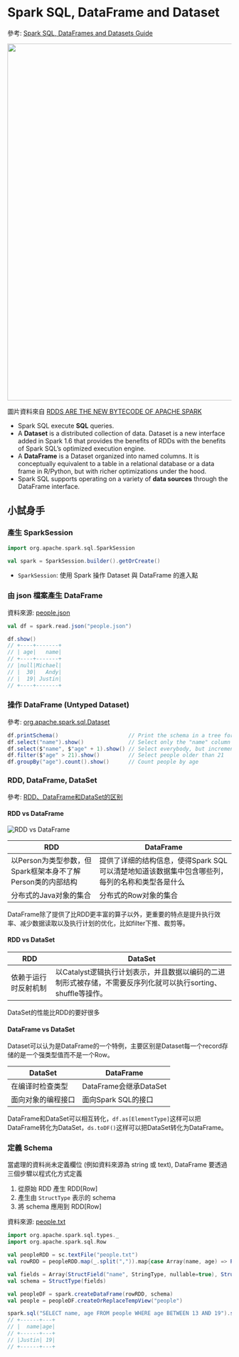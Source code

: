 # Spark SQL, DataFrame and Dataset

參考: [Spark SQL, DataFrames and Datasets Guide](http://spark.apache.org/docs/latest/sql-programming-guide.html)


<img src="https://ogirardot.files.wordpress.com/2015/05/future-of-spark.png" width="800">

圖片資料來自 [RDDS ARE THE NEW BYTECODE OF APACHE SPARK](https://ogirardot.wordpress.com/2015/05/29/rdds-are-the-new-bytecode-of-apache-spark/)

- Spark SQL execute **SQL** queries.
- A **Dataset** is a distributed collection of data. Dataset is a new interface added in Spark 1.6 that provides the benefits of RDDs with the benefits of Spark SQL’s optimized execution engine.
- A **DataFrame** is a Dataset organized into named columns. It is conceptually equivalent to a table in a relational database or a data frame in R/Python, but with richer optimizations under the hood.
- Spark SQL supports operating on a variety of **data sources** through the DataFrame interface.

## 小試身手

### 產生 SparkSession

```scala
import org.apache.spark.sql.SparkSession

val spark = SparkSession.builder().getOrCreate()
```
- `SparkSession`: 使用 Spark 操作 Dataset 與 DataFrame 的進入點

### 由 json 檔案產生 DataFrame
資料來源: [people.json](https://github.com/apache/spark/blob/master/examples/src/main/resources/people.json)

```scala
val df = spark.read.json("people.json")

df.show()
// +----+-------+
// | age|   name|
// +----+-------+
// |null|Michael|
// |  30|   Andy|
// |  19| Justin|
// +----+-------+
```

### 操作 DataFrame (Untyped Dataset)
參考: [org.apache.spark.sql.Dataset](http://spark.apache.org/docs/latest/api/scala/index.html#org.apache.spark.sql.Dataset)

```scala
df.printSchema()                      // Print the schema in a tree format
df.select("name").show()              // Select only the "name" column
df.select($"name", $"age" + 1).show() // Select everybody, but increment the age by 1
df.filter($"age" > 21).show()         // Select people older than 21
df.groupBy("age").count().show()      // Count people by age
```

### RDD, DataFrame, DataSet
參考: [RDD、DataFrame和DataSet的区别](http://www.jianshu.com/p/c0181667daa0)

#### RDD vs DataFrame
![RDD vs DataFrame](https://raw.githubusercontent.com/jacksu/utils4s/master/spark-knowledge/images/rdd-dataframe-dataset/rdd-dataframe.png)

RDD | DataFrame
----|----------
以Person为类型参数，但Spark框架本身不了解Person类的内部结构 | 提供了详细的结构信息，使得Spark SQL可以清楚地知道该数据集中包含哪些列，每列的名称和类型各是什么
分布式的Java对象的集合 | 分布式的Row对象的集合

DataFrame除了提供了比RDD更丰富的算子以外，更重要的特点是提升执行效率、减少数据读取以及执行计划的优化，比如filter下推、裁剪等。

#### RDD vs DataSet
RDD | DataSet
----|--------
依赖于运行时反射机制 | 以Catalyst逻辑执行计划表示，并且数据以编码的二进制形式被存储，不需要反序列化就可以执行sorting、shuffle等操作。

DataSet的性能比RDD的要好很多

#### DataFrame vs DataSet
Dataset可以认为是DataFrame的一个特例，主要区别是Dataset每一个record存储的是一个强类型值而不是一个Row。

DataSet | DataFrame
--------|-----------
在编译时检查类型 | DataFrame会继承DataSet
面向对象的编程接口 | 面向Spark SQL的接口

DataFrame和DataSet可以相互转化，`df.as[ElementType]`这样可以把DataFrame转化为DataSet，`ds.toDF()`这样可以把DataSet转化为DataFrame。

### 定義 Schema
當處理的資料尚未定義欄位 (例如資料來源為 string 或 text), DataFrame 要透過三個步驟以程式化方式定義

1. 從原始 RDD 產生 RDD[Row]
2. 產生由 `StructType` 表示的 schema 
3. 將 schema 應用到 RDD[Row]

資料來源: [people.txt](https://github.com/apache/spark/blob/master/examples/src/main/resources/people.txt)

```scala
import org.apache.spark.sql.types._
import org.apache.spark.sql.Row

val peopleRDD = sc.textFile("people.txt")
val rowRDD = peopleRDD.map(_.split(",")).map{case Array(name, age) => Row(name, age.trim.toInt)}

val fields = Array(StructField("name", StringType, nullable=true), StructField("age", IntegerType, nullable=true))
val schema = StructType(fields)

val peopleDF = spark.createDataFrame(rowRDD, schema)
val people = peopleDF.createOrReplaceTempView("people")

spark.sql("SELECT name, age FROM people WHERE age BETWEEN 13 AND 19").show()
// +------+---+
// |  name|age|
// +------+---+
// |Justin| 19|
// +------+---+
```
